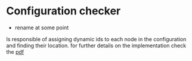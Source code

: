# Configuration checker
* rename at some point

Is responsible of assigning dynamic ids to each node in the configuration and finding their location. 
for further details on the implementation check the [pdf](./Configuration_checker.pdf)